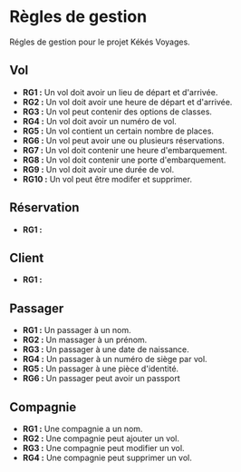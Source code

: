 # Règles de gestion

Régles de gestion pour le projet Kékés Voyages.

## Vol

- **RG1 :** Un vol doit avoir un lieu de départ et d'arrivée.
- **RG2 :** Un vol doit avoir une heure de départ et d'arrivée.
- **RG3 :** Un vol peut contenir des options de classes.
- **RG4 :** Un vol doit avoir un numéro de vol.
- **RG5 :** Un vol contient un certain nombre de places.
- **RG6 :** Un vol peut avoir une ou plusieurs réservations.
- **RG7 :** Un vol doit contenir une heure d'embarquement.
- **RG8 :** Un vol doit contenir une porte d'embarquement.
- **RG9 :** Un vol doit avoir une durée de vol.
- **RG10 :** Un vol peut être modifer et supprimer.

## Réservation

- **RG1 :**

## Client

- **RG1 :**

## Passager

- **RG1 :** Un passager à un nom.
- **RG2 :** Un massager à un prénom.
- **RG3 :** Un passager à une date de naissance.
- **RG4 :** Un passager à un numéro de siège par vol.
- **RG5 :** Un passager à une pièce d'identité.
- **RG6 :** Un passager peut avoir un passport

## Compagnie

- **RG1 :** Une compagnie a un nom.
- **RG2 :** Une compagnie peut ajouter un vol.
- **RG3 :** Une compagnie peut modifier un vol.
- **RG4 :** Une compagnie peut supprimer un vol.
